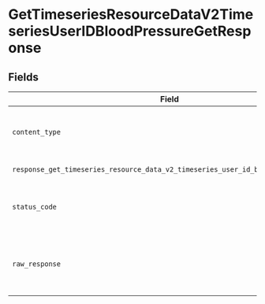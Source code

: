 # GetTimeseriesResourceDataV2TimeseriesUserIDBloodPressureGetResponse


## Fields

| Field                                                                                                          | Type                                                                                                           | Required                                                                                                       | Description                                                                                                    |
| -------------------------------------------------------------------------------------------------------------- | -------------------------------------------------------------------------------------------------------------- | -------------------------------------------------------------------------------------------------------------- | -------------------------------------------------------------------------------------------------------------- |
| `content_type`                                                                                                 | *str*                                                                                                          | :heavy_check_mark:                                                                                             | HTTP response content type for this operation                                                                  |
| `response_get_timeseries_resource_data_v2_timeseries_user_id_blood_pressure_get`                               | List[[shared.ClientFacingBloodPressureTimeseries](../../models/shared/clientfacingbloodpressuretimeseries.md)] | :heavy_minus_sign:                                                                                             | Successful Response                                                                                            |
| `status_code`                                                                                                  | *int*                                                                                                          | :heavy_check_mark:                                                                                             | HTTP response status code for this operation                                                                   |
| `raw_response`                                                                                                 | [requests.Response](https://requests.readthedocs.io/en/latest/api/#requests.Response)                          | :heavy_minus_sign:                                                                                             | Raw HTTP response; suitable for custom response parsing                                                        |